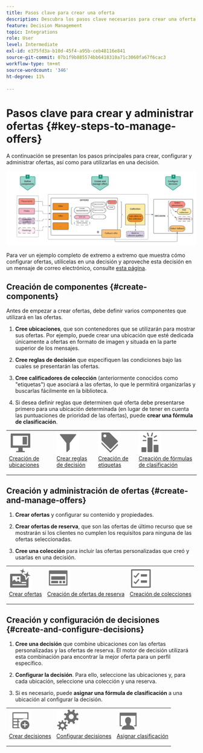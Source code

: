 ```yaml
---
title: Pasos clave para crear una oferta
description: Descubra los pasos clave necesarios para crear una oferta
feature: Decision Management
topic: Integrations
role: User
level: Intermediate
exl-id: e375fd3a-b10d-45f4-a95b-ceb48116e841
source-git-commit: 07b1f9b885574bb6418310a71c3060fa67f6cac3
workflow-type: tm+mt
source-wordcount: '346'
ht-degree: 11%

---
```


# Pasos clave para crear y administrar ofertas {#key-steps-to-manage-offers}

A continuación se presentan los pasos principales para crear, configurar y administrar ofertas, así como para utilizarlas en una decisión.

![](../assets/offer-create-manage-process.png)

Para ver un ejemplo completo de extremo a extremo que muestra cómo configurar ofertas, utilícelas en una decisión y aproveche esta decisión en un mensaje de correo electrónico, consulte [esta página](../offers-e2e.md).

## Creación de componentes {#create-components}

Antes de empezar a crear ofertas, debe definir varios componentes que utilizará en las ofertas.

1. **Cree ubicaciones**, que son contenedores que se utilizarán para mostrar sus ofertas. Por ejemplo, puede crear una ubicación que esté dedicada únicamente a ofertas en formato de imagen y situada en la parte superior de los mensajes.

1. **Cree reglas de decisión** que especifiquen las condiciones bajo las cuales se presentarán las ofertas.

1. **Cree calificadores de colección** (anteriormente conocidos como &quot;etiquetas&quot;) que asociará a las ofertas, lo que le permitirá organizarlas y buscarlas fácilmente en la biblioteca.

1. Si desea definir reglas que determinen qué oferta debe presentarse primero para una ubicación determinada (en lugar de tener en cuenta las puntuaciones de prioridad de las ofertas), puede **crear una fórmula de clasificación**.

<table style="table-layout:fixed">
<tr style="border: 0;">
<td>
<img src="../../assets/do-not-localize/icon-placement.svg" width="60px">
<div>
<a href="../offer-library/creating-placements.md">Creación de ubicaciones</a>
</div>
<p>
</td>
<td>
<img src="../../assets/do-not-localize/icon-rules.svg" width="60px">
<div>
<a href="../offer-library/creating-decision-rules.md">Crear reglas de decisión</a>
</div>
<p>
<td>
<img src="../../assets/do-not-localize/icon-tags.svg" width="60px">
<div>
<a href="../offer-library/creating-tags.md">Creación de etiquetas</a>
</div>
<p>
</td>
<td>
<img src="../../assets/do-not-localize/icon-ranking.svg" width="60px">
<div>
<a href="../ranking/create-ranking-formulas.md">Creación de fórmulas de clasificación</a>
</div>
<p>
</td>
</tr>
</table>

## Creación y administración de ofertas {#create-and-manage-offers}

1. **Crear ofertas** y configurar su contenido y propiedades.

1. **Crear ofertas de reserva**, que son las ofertas de último recurso que se mostrarán si los clientes no cumplen los requisitos para ninguna de las ofertas seleccionadas.

1. **Cree una colección** para incluir las ofertas personalizadas que creó y usarlas en una decisión.

<table style="table-layout:fixed">
<tr style="border: 0;">
<td>
<img src="../../assets/do-not-localize/icon-offer.svg" width="60px">
<div>
<a href="../offer-library/creating-personalized-offers.md">Crear ofertas</a>
</div>
<p>
</td>
<td>
<img src="../../assets/do-not-localize/icon-fallback.svg" width="60px">
<div>
<a href="../offer-library/creating-fallback-offers.md">Creación de ofertas de reserva</a>
</div>
<p>
</td>
<td>
<img src="../../assets/do-not-localize/icon-collection.svg" width="60px">
<div>
<a href="../offer-library/creating-collections.md">Creación de colecciones</a>
</div>
<p>
</td>
</tr>
</table>

## Creación y configuración de decisiones {#create-and-configure-decisions}

1. **Cree una decisión** que combine ubicaciones con las ofertas personalizadas y las ofertas de reserva. El motor de decisión utilizará esta combinación para encontrar la mejor oferta para un perfil específico.

1. **Configurar la decisión**. Para ello, seleccione las ubicaciones y, para cada ubicación, seleccione una colección y una reserva.

1. Si es necesario, puede **asignar una fórmula de clasificación** a una ubicación al configurar la decisión.

<table style="table-layout:fixed">
<tr style="border: 0;">
<td>
<img src="../../assets/do-not-localize/icon-decision.svg" width="60px">
<div>
<a href="../offer-activities/create-offer-activities.md">Crear decisiones</a>
</div>
<p>
</td>
<td>
<img src="../../assets/do-not-localize/icon-configure-decision.svg" width="60px">
<div>
<a href="../offer-activities/create-offer-activities.md#add-offers">Configurar decisiones</a>
</div>
<p>
</td>
<td>
<img src="../../assets/do-not-localize/icon-assign-ranking.svg" width="60px">
<div>
<a href="../offer-activities/configure-offer-selection.md#assign-ranking-formula">Asignar clasificación</a>
</div>
<p>
</td>
</tr>
</table>
